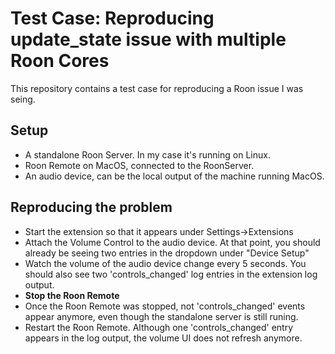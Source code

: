 # Test Case: Reproducing update_state issue with multiple Roon Cores

This repository contains a test case for reproducing a Roon issue I was seing.

## Setup

* A standalone Roon Server. In my case it's running on Linux.
* Roon Remote on MacOS, connected to the RoonServer.
* An audio device, can be the local output of the machine running MacOS.

## Reproducing the problem

* Start the extension so that it appears under Settings->Extensions
* Attach the Volume Control to the audio device. At that point, you should already be seeing two entries in the dropdown under "Device Setup"
* Watch the volume of the audio device change every 5 seconds. You should also see two 'controls_changed' log entries in the extension log output.
* **Stop the Roon Remote**
* Once the Roon Remote was stopped, not 'controls_changed' events appear anymore, even though the standalone server is still runing.
* Restart the Roon Remote. Although one 'controls_changed' entry appears in the log output, the volume UI does not refresh anymore.
